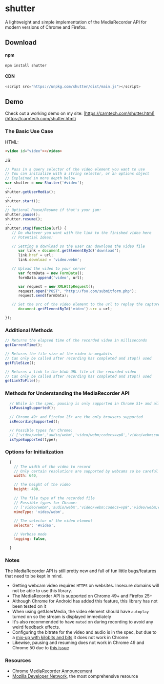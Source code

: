 # shutter 

A lightweight and simple implementation of the MediaRecorder API for modern versions of Chrome and Firefox. 

## Download

#### npm
```
npm install shutter
```

#### CDN

```js
<script src="https://unpkg.com/shutter/dist/main.js"></script>
```

## Demo

Check out a working demo on my site: [https://carntech.com/shutter.html](https://carntech.com/shutter.html)


### The Basic Use Case

HTML:
```html
<video id="video"></video>
```

JS:
```js
// Pass in a query selector of the video element you want to use
// You can initialize with a string selector, or an options object
// Explained in more depth below
var shutter = new Shutter('#video');
...
shutter.getUserMedia();
...
shutter.start();
...
// Optional Pause/Resume if that's your jam: 
shutter.pause();
shutter.resume();
...
shutter.stop(function(url) {
   // Do whatever you want with the link to the finished video here
   // Potential Ideas:

   // Setting a download so the user can download the video file
      var link = document.getElementById('download');
      link.href = url;
      link.download = 'video.webm';

   // Upload the video to your server
      var formData = new FormData();
      formData.append('video', url);

      var request = new XMLHttpRequest();
      request.open("POST", "http://foo.com/submitform.php");
      request.send(formData);

   // Set the src of the video element to the url to replay the captured footage
      document.getElementById('video').src = url;

});

```



### Additional Methods


``` js
// Returns the elapsed time of the recorded video in milliseconds
getCurrentTime();

// Returns the file size of the video in megabits
// Can only be called after recording has completed and stop() used
getFileSize(); 

// Returns a link to the blob URL file of the recorded video
// Can only be called after recording has completed and stop() used
getLinkToFile();

```

### Methods for Understanding the MediaRecorder API

```js
  // While in the spec, pausing is only supported in Chrome 51+ and all Firefox
  isPausingSupported();
  
  // Chrome 49+ and Firefox 25+ are the only browsers supported
  isRecordingSupported();

  // Possible types for Chrome: 
  // ['video/webm','audio/webm','video/webm;codecs=vp8','video/webm;codecs=vp9'];
  isTypeSupported(type);
```

### Options for Initialization

```js
  {
    // The width of the video to record
    // Only certain resolutions are supported by webcams so be careful
    width: 640,

    // The height of the video
    height: 480,
    
    // The file type of the recorded file
    // Possible types for Chrome: 
    // ['video/webm','audio/webm','video/webm;codecs=vp8','video/webm;codecs=vp9'];
    mimeType: 'video/webm',
    
    // The selector of the video element
    selector: '#video',

    // Verbose mode
    logging: false,

  }
```
 
### Notes

The MediaRecorder API is still pretty new and full of fun little bugs/features that need to be kept in mind.

- Getting webcam video requires `HTTPS` on websites. Insecure domains will not be able to use this library.
- The MediaRecorder API is supported on Chrome 49+ and Firefox 25+
- Although Chrome for Android has added this feature, this library has not been tested on it
- When using getUserMedia, the video element should have `autoplay` turned on so the stream is displayed immediately
- It's also recommended to have `muted` on during recording to avoid any weird feedback effects.
- Configuring the bitrate for the video and audio is in the spec, but due to a [mix-up with kilobits and bits](https://bugs.chromium.org/p/chromium/issues/detail?id=605750&can=1&q=MediaRecorder%20bitrate&colspec=ID%20Pri%20M%20Stars%20ReleaseBlock%20Component%20Status%20Owner%20Summary%20OS%20Modified) it does not work in Chrome 
- Likewise, pausing and resuming does not work in Chrome 49 and Chrome 50 due to [this issue](https://bugs.chromium.org/p/chromium/issues/detail?id=593560&can=1&q=MediaRecorder%20pausing&colspec=ID%20Pri%20M%20Stars%20ReleaseBlock%20Component%20Status%20Owner%20Summary%20OS%20Modified)



### Resources

 - [Chrome MediaRecorder Announcement](https://developers.google.com/web/updates/2016/01/mediarecorder?hl=en)
 - [Mozilla Developer Network](https://developer.mozilla.org/en-US/docs/Web/API/MediaRecorder), the most comprehensive resource

